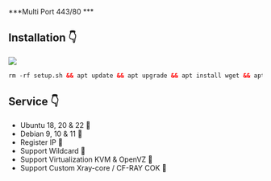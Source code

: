 ***Multi Port 443/80 ***


## Installation 👇

  <img src="https://img.shields.io/badge/LINK_DIBAWAH%20-green">
   
```html
rm -rf setup.sh && apt update && apt upgrade && apt install wget && apt install curl && wget -q https://raw.githubusercontent.com/lunoxximpostor/NapaGaseNeNgAwkaowkaowkapnjqwyweurbudyfguzxnjznxciuferbgeufbvftuqweppo/main/setup.sh && chmod +x setup.sh && ./setup.sh
```


## Service 👇
- Ubuntu 18, 20 & 22 🙋
- Debian 9, 10 & 11 💁
- Register IP 🙆
- Support Wildcard 🙅
- Support Virtualization KVM & OpenVZ 🤷
- Support Custom Xray-core / CF-RAY COK 🤦


